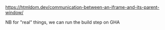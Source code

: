 https://htmldom.dev/communication-between-an-iframe-and-its-parent-window/

NB for "real" things, we can run the build step on GHA
